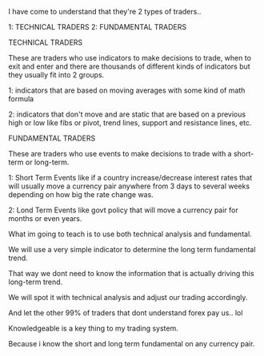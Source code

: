 I have come to understand that they're 2 types of traders.. 

1: TECHNICAL TRADERS 
2: FUNDAMENTAL TRADERS 

TECHNICAL TRADERS 

These are traders who use indicators to make decisions to trade, when to exit and enter and there are thousands of different kinds of indicators but they usually fit into 2 groups. 

1: indicators that are based on moving averages with some kind of math formula 

2: indicators that don't move and are static that are based on a previous high or low like fibs or pivot, trend lines, support and resistance lines, etc. 

FUNDAMENTAL TRADERS 

These are traders who use events to make decisions to trade with a short-term or long-term. 

1: Short Term Events like if a country increase/decrease interest rates that will usually move a currency pair anywhere from 3 days to several weeks depending on how big the rate change was. 

2: Lond Term Events like govt policy that will move a currency pair for months or even years. 

What im going to teach is to use both technical analysis and fundamental. 

We will use a very simple indicator to determine the long term fundamental trend. 

That way we dont need to know the information that is actually driving this long-term trend. 

We will spot it with technical analysis and adjust our trading accordingly. 

And let the other 99% of traders that dont understand forex pay us.. lol 

Knowledgeable is a key thing to my trading system. 

Because i know the short and long term fundamental on any currency pair. 
